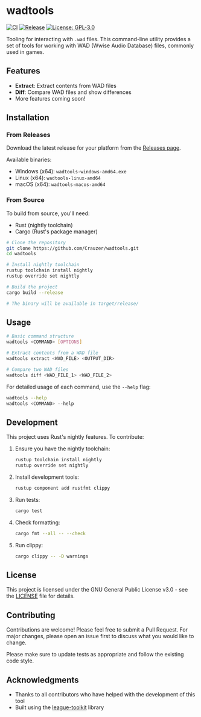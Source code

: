 # wadtools

[![CI](https://github.com/Crauzer/wadtools/actions/workflows/ci.yml/badge.svg)](https://github.com/Crauzer/wadtools/actions/workflows/ci.yml)
[![Release](https://github.com/Crauzer/wadtools/actions/workflows/release.yml/badge.svg)](https://github.com/Crauzer/wadtools/actions/workflows/release.yml)
[![License: GPL-3.0](https://img.shields.io/badge/License-GPL%203.0-blue.svg)](https://opensource.org/licenses/GPL-3.0)

Tooling for interacting with `.wad` files. This command-line utility provides a set of tools for working with WAD (Wwise Audio Database) files, commonly used in games.

## Features

- **Extract**: Extract contents from WAD files
- **Diff**: Compare WAD files and show differences
- More features coming soon!

## Installation

### From Releases

Download the latest release for your platform from the [Releases page](https://github.com/LeagueToolkit/wadtools/releases).

Available binaries:
- Windows (x64): `wadtools-windows-amd64.exe`
- Linux (x64): `wadtools-linux-amd64`
- macOS (x64): `wadtools-macos-amd64`

### From Source

To build from source, you'll need:
- Rust (nightly toolchain)
- Cargo (Rust's package manager)

```bash
# Clone the repository
git clone https://github.com/Crauzer/wadtools.git
cd wadtools

# Install nightly toolchain
rustup toolchain install nightly
rustup override set nightly

# Build the project
cargo build --release

# The binary will be available in target/release/
```

## Usage

```bash
# Basic command structure
wadtools <COMMAND> [OPTIONS]

# Extract contents from a WAD file
wadtools extract <WAD_FILE> <OUTPUT_DIR>

# Compare two WAD files
wadtools diff <WAD_FILE_1> <WAD_FILE_2>
```

For detailed usage of each command, use the `--help` flag:
```bash
wadtools --help
wadtools <COMMAND> --help
```

## Development

This project uses Rust's nightly features. To contribute:

1. Ensure you have the nightly toolchain:
   ```bash
   rustup toolchain install nightly
   rustup override set nightly
   ```

2. Install development tools:
   ```bash
   rustup component add rustfmt clippy
   ```

3. Run tests:
   ```bash
   cargo test
   ```

4. Check formatting:
   ```bash
   cargo fmt --all -- --check
   ```

5. Run clippy:
   ```bash
   cargo clippy -- -D warnings
   ```

## License

This project is licensed under the GNU General Public License v3.0 - see the [LICENSE](LICENSE) file for details.

## Contributing

Contributions are welcome! Please feel free to submit a Pull Request. For major changes, please open an issue first to discuss what you would like to change.

Please make sure to update tests as appropriate and follow the existing code style.

## Acknowledgments

- Thanks to all contributors who have helped with the development of this tool
- Built using the [league-toolkit](https://github.com/league-toolkit) library

